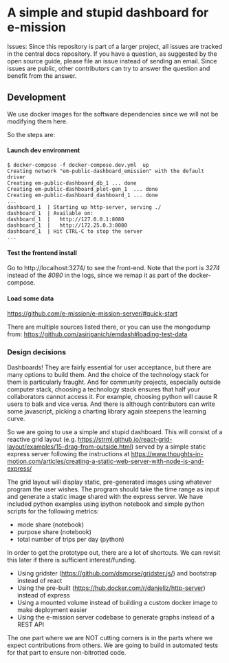 # A simple and stupid dashboard for e-mission

Issues: Since this repository is part of a larger project, all issues are tracked in the central docs repository. If you have a question, as suggested by the open source guide, please file an issue instead of sending an email. Since issues are public, other contributors can try to answer the question and benefit from the answer.

## Development

We use docker images for the software dependencies since we will not be modifying them here.

So the steps are:

#### Launch dev environment

```
$ docker-compose -f docker-compose.dev.yml  up
Creating network "em-public-dashboard_emission" with the default driver
Creating em-public-dashboard_db_1 ... done
Creating em-public-dashboard_plot-gen_1  ... done
Creating em-public-dashboard_dashboard_1 ... done
...
dashboard_1  | Starting up http-server, serving ./
dashboard_1  | Available on:
dashboard_1  |   http://127.0.0.1:8080
dashboard_1  |   http://172.25.0.3:8080
dashboard_1  | Hit CTRL-C to stop the server
...
```

#### Test the frontend install

Go to http://localhost:3274/ to see the front-end. Note that the port is *3274*
instead of the *8080* in the logs, since we remap it as part of the docker-compose.

#### Load some data

https://github.com/e-mission/e-mission-server/#quick-start

There are multiple sources listed there, or you can use the mongodump from:
https://github.com/asiripanich/emdash#loading-test-data

### Design decisions

Dashboards! They are fairly essential for user acceptance, but there are many options to build them.
And the choice of the technology stack for them is particularly fraught.
And for community projects, especially outside computer stack, choosing a technology stack ensures that half your collaborators cannot access it.
For example, choosing python will cause R users to balk and vice versa.
And there is although contributors can write some javascript, picking a charting library again steepens the learning curve.

So we are going to use a simple and stupid dashboard.
This will consist of a reactive grid layout
(e.g. https://strml.github.io/react-grid-layout/examples/15-drag-from-outside.html)
served by a simple static express server following the instructions at
https://www.thoughts-in-motion.com/articles/creating-a-static-web-server-with-node-js-and-express/

The grid layout will display static, pre-generated images using whatever program the user wishes.
The program should take the time range as input and generate a static image shared with the express server.
We have included python examples using ipython notebook and simple python scripts for the following metrics:

- mode share (notebook)
- purpose share (notebook)
- total number of trips per day (python)

In order to get the prototype out, there are a lot of shortcuts. We can revisit
this later if there is sufficient interest/funding.

- Using gridster (https://github.com/dsmorse/gridster.js/) and bootstrap instead of react
- Using the pre-built (https://hub.docker.com/r/danjellz/http-server) instead of express
- Using a mounted volume instead of building a custom docker image to make deployment easier
- Using the e-mission server codebase to generate graphs instead of a REST API

The one part where we are NOT cutting corners is in the parts where we expect
contributions from others. We are going to build in automated tests for that
part to ensure non-bitrotted code.
